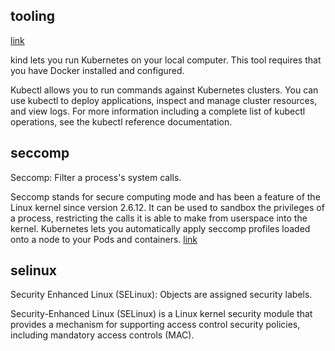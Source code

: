 ## tooling

[link](https://kubernetes.io/docs/tasks/tools/)

kind 
lets you run Kubernetes on your local computer. This tool requires that you have Docker installed and configured.

Kubectl
allows you to run commands against Kubernetes clusters. You can use kubectl to deploy applications, inspect and manage cluster resources, and view logs. For more information including a complete list of kubectl operations, see the kubectl reference documentation.




## seccomp

Seccomp: Filter a process's system calls.

Seccomp stands for secure computing mode and has been a feature of the Linux kernel since version 2.6.12. It can be used to sandbox the privileges of a process, restricting the calls it is able to make from userspace into the kernel. Kubernetes lets you automatically apply seccomp profiles loaded onto a node to your Pods and containers.
[link](https://kubernetes.io/docs/tutorials/security/seccomp/)

## selinux

Security Enhanced Linux (SELinux): Objects are assigned security labels.

Security-Enhanced Linux (SELinux) is a Linux kernel security module that provides a mechanism for supporting access control security policies, including mandatory access controls (MAC).
